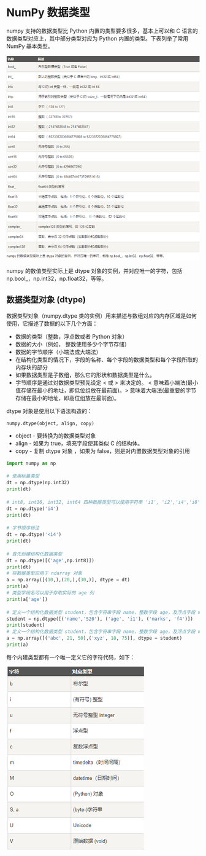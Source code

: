 # NumPy 数据类型
numpy 支持的数据类型比 Python 内置的类型要多很多，基本上可以和 C 语言的数据类型对应上，其中部分类型对应为 Python 内置的类型。下表列举了常用 NumPy 基本类型。

![](img/NumPy%20数据类型.png)

numpy 的数值类型实际上是 dtype 对象的实例，并对应唯一的字符，包括 np.bool_，np.int32，np.float32，等等。

## 数据类型对象 (dtype)
数据类型对象（numpy.dtype 类的实例）用来描述与数组对应的内存区域是如何使用，它描述了数据的以下几个方面：
- 数据的类型（整数，浮点数或者 Python 对象）
- 数据的大小（例如， 整数使用多少个字节存储）
- 数据的字节顺序（小端法或大端法）
- 在结构化类型的情况下，字段的名称、每个字段的数据类型和每个字段所取的内存块的部分
- 如果数据类型是子数组，那么它的形状和数据类型是什么。
- 字节顺序是通过对数据类型预先设定 < 或 > 来决定的。 < 意味着小端法(最小值存储在最小的地址，即低位组放在最前面)。> 意味着大端法(最重要的字节存储在最小的地址，即高位组放在最前面)。

dtype 对象是使用以下语法构造的：
```
numpy.dtype(object, align, copy)
```
- object - 要转换为的数据类型对象
- align - 如果为 true，填充字段使其类似 C 的结构体。
- copy - 复制 dtype 对象 ，如果为 false，则是对内置数据类型对象的引用

```python
import numpy as np

# 使用标量类型
dt = np.dtype(np.int32)
print(dt)

# int8, int16, int32, int64 四种数据类型可以使用字符串 'i1', 'i2','i4','i8' 代替
dt = np.dtype('i4')
print(dt)

# 字节顺序标注
dt = np.dtype('<i4')
print(dt)

# 首先创建结构化数据类型
dt = np.dtype([('age',np.int8)]) 
print(dt)
# 将数据类型应用于 ndarray 对象
a = np.array([(10,),(20,),(30,)], dtype = dt) 
print(a)
# 类型字段名可以用于存取实际的 age 列
print(a['age'])

# 定义一个结构化数据类型 student，包含字符串字段 name，整数字段 age，及浮点字段 marks
student = np.dtype([('name','S20'), ('age', 'i1'), ('marks', 'f4')]) 
print(student)
# 定义一个结构化数据类型 student，包含字符串字段 name，整数字段 age，及浮点字段 marks
a = np.array([('abc', 21, 50),('xyz', 18, 75)], dtype = student) 
print(a)

```
每个内建类型都有一个唯一定义它的字符代码，如下：

![](img/字符代码.png)

